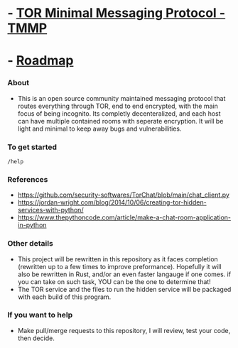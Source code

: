 # - [TOR Minimal Messaging Protocol - TMMP](https://fu3x.github.io/TMMP)
# - [Roadmap](https://github.com/users/FU3X/projects/2)

### About
- This is an open source community maintained messaging protocol that routes everything through TOR, end to end encrypted, with the main focus of being incognito. Its completly decenteralized, and each host can have multiple contained rooms with seperate encryption. It will be light and minimal to keep away bugs and vulnerabilities.

### To get started
```
/help
```

### References
- https://github.com/security-softwares/TorChat/blob/main/chat_client.py
- https://jordan-wright.com/blog/2014/10/06/creating-tor-hidden-services-with-python/
- https://www.thepythoncode.com/article/make-a-chat-room-application-in-python

### Other details
- This project will be rewritten in this repository as it faces completion (rewritten up to a few times to improve preformance). Hopefully it will also be rewritten in Rust, and/or an even faster langauge if one comes. if you can take on such task, YOU can be the one to determine that!
- The TOR service and the files to run the hidden service will be packaged with each build of this program.

### If you want to help
- Make pull/merge requests to this repository, I will review, test your code, then decide.
